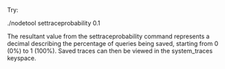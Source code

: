 Try:

./nodetool settraceprobability 0.1

The resultant value from the settraceprobability command represents a decimal describing the percentage of queries being saved, starting from 0 (0%) to 1 (100%). Saved traces can then be viewed in the system_traces keyspace.